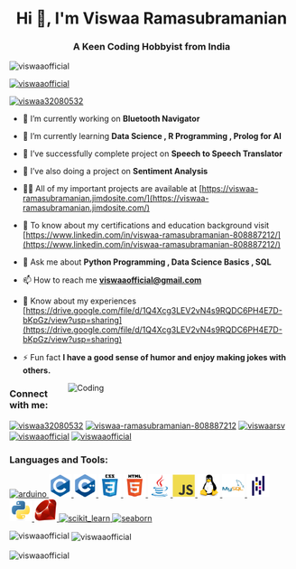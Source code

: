 <h1 align="center">Hi 👋, I'm Viswaa Ramasubramanian</h1>
<h3 align="center">A Keen Coding Hobbyist from India</h3>
<p align="left"> <img src="https://komarev.com/ghpvc/?username=viswaaofficial&label=Profile%20views&color=0e75b6&style=flat" alt="viswaaofficial" /> </p>

<p align="left"> <a href="https://github.com/ryo-ma/github-profile-trophy"><img src="https://github-profile-trophy.vercel.app/?username=viswaaofficial" alt="viswaaofficial" /></a> </p>

<p align="left"> <a href="https://twitter.com/viswaa32080532" target="blank"><img src="https://img.shields.io/twitter/follow/viswaa32080532?logo=twitter&style=for-the-badge" alt="viswaa32080532" /></a> </p>

- 🔭 I’m currently working on **Bluetooth Navigator**

- 🌱 I’m currently learning **Data Science , R Programming , Prolog for AI**

- 👯 I’ve successfully complete project on **Speech to Speech Translator**

- 🤝 I’ve also doing a project on **Sentiment Analysis**

- 👨‍💻 All of my important projects are available at [https://viswaa-ramasubramanian.jimdosite.com/](https://viswaa-ramasubramanian.jimdosite.com/)

- 📝 To know about my certifications and education background visit [https://www.linkedin.com/in/viswaa-ramasubramanian-808887212/](https://www.linkedin.com/in/viswaa-ramasubramanian-808887212/)

- 💬 Ask me about **Python Programming , Data Science Basics , SQL**

- 📫 How to reach me **viswaaofficial@gmail.com**

- 📄 Know about my experiences [https://drive.google.com/file/d/1Q4Xcg3LEV2vN4s9RQDC6PH4E7D-bKpGz/view?usp=sharing](https://drive.google.com/file/d/1Q4Xcg3LEV2vN4s9RQDC6PH4E7D-bKpGz/view?usp=sharing)

- ⚡ Fun fact **I have a good sense of humor and enjoy making jokes with others.**
<img align="right" alt="Coding" width="400" src="https://media4.giphy.com/media/RbDKaczqWovIugyJmW/giphy.gif">
<h3 align="left">Connect with me:</h3>
<p align="left">
<a href="https://twitter.com/viswaa32080532" target="blank"><img align="center" src="https://raw.githubusercontent.com/rahuldkjain/github-profile-readme-generator/master/src/images/icons/Social/twitter.svg" alt="viswaa32080532" height="30" width="40" /></a>
<a href="https://linkedin.com/in/viswaa-ramasubramanian-808887212" target="blank"><img align="center" src="https://raw.githubusercontent.com/rahuldkjain/github-profile-readme-generator/master/src/images/icons/Social/linked-in-alt.svg" alt="viswaa-ramasubramanian-808887212" height="30" width="40" /></a>
<a href="https://kaggle.com/viswaarsv" target="blank"><img align="center" src="https://raw.githubusercontent.com/rahuldkjain/github-profile-readme-generator/master/src/images/icons/Social/kaggle.svg" alt="viswaarsv" height="30" width="40" /></a>
<a href="https://instagram.com/viswaaofficial" target="blank"><img align="center" src="https://raw.githubusercontent.com/rahuldkjain/github-profile-readme-generator/master/src/images/icons/Social/instagram.svg" alt="viswaaofficial" height="30" width="40" /></a>
<a href="https://www.leetcode.com/viswaaofficial" target="blank"><img align="center" src="https://raw.githubusercontent.com/rahuldkjain/github-profile-readme-generator/master/src/images/icons/Social/leet-code.svg" alt="viswaaofficial" height="30" width="40" /></a>
</p>

<h3 align="left">Languages and Tools:</h3>
<p align="left"> <a href="https://www.arduino.cc/" target="_blank" rel="noreferrer"> <img src="https://cdn.worldvectorlogo.com/logos/arduino-1.svg" alt="arduino" width="40" height="40"/> </a> <a href="https://www.cprogramming.com/" target="_blank" rel="noreferrer"> <img src="https://raw.githubusercontent.com/devicons/devicon/master/icons/c/c-original.svg" alt="c" width="40" height="40"/> </a> <a href="https://www.w3schools.com/cpp/" target="_blank" rel="noreferrer"> <img src="https://raw.githubusercontent.com/devicons/devicon/master/icons/cplusplus/cplusplus-original.svg" alt="cplusplus" width="40" height="40"/> </a> <a href="https://www.w3schools.com/css/" target="_blank" rel="noreferrer"> <img src="https://raw.githubusercontent.com/devicons/devicon/master/icons/css3/css3-original-wordmark.svg" alt="css3" width="40" height="40"/> </a> <a href="https://www.w3.org/html/" target="_blank" rel="noreferrer"> <img src="https://raw.githubusercontent.com/devicons/devicon/master/icons/html5/html5-original-wordmark.svg" alt="html5" width="40" height="40"/> </a> <a href="https://www.java.com" target="_blank" rel="noreferrer"> <img src="https://raw.githubusercontent.com/devicons/devicon/master/icons/java/java-original.svg" alt="java" width="40" height="40"/> </a> <a href="https://developer.mozilla.org/en-US/docs/Web/JavaScript" target="_blank" rel="noreferrer"> <img src="https://raw.githubusercontent.com/devicons/devicon/master/icons/javascript/javascript-original.svg" alt="javascript" width="40" height="40"/> </a> <a href="https://www.linux.org/" target="_blank" rel="noreferrer"> <img src="https://raw.githubusercontent.com/devicons/devicon/master/icons/linux/linux-original.svg" alt="linux" width="40" height="40"/> </a> <a href="https://www.mysql.com/" target="_blank" rel="noreferrer"> <img src="https://raw.githubusercontent.com/devicons/devicon/master/icons/mysql/mysql-original-wordmark.svg" alt="mysql" width="40" height="40"/> </a> <a href="https://pandas.pydata.org/" target="_blank" rel="noreferrer"> <img src="https://raw.githubusercontent.com/devicons/devicon/2ae2a900d2f041da66e950e4d48052658d850630/icons/pandas/pandas-original.svg" alt="pandas" width="40" height="40"/> </a> <a href="https://www.python.org" target="_blank" rel="noreferrer"> <img src="https://raw.githubusercontent.com/devicons/devicon/master/icons/python/python-original.svg" alt="python" width="40" height="40"/> </a> <a href="https://www.ruby-lang.org/en/" target="_blank" rel="noreferrer"> <img src="https://raw.githubusercontent.com/devicons/devicon/master/icons/ruby/ruby-original.svg" alt="ruby" width="40" height="40"/> </a> <a href="https://scikit-learn.org/" target="_blank" rel="noreferrer"> <img src="https://upload.wikimedia.org/wikipedia/commons/0/05/Scikit_learn_logo_small.svg" alt="scikit_learn" width="40" height="40"/> </a> <a href="https://seaborn.pydata.org/" target="_blank" rel="noreferrer"> <img src="https://seaborn.pydata.org/_images/logo-mark-lightbg.svg" alt="seaborn" width="40" height="40"/> </a> </p>

<p><img align="left" src="https://github-readme-stats.vercel.app/api/top-langs?username=viswaaofficial&show_icons=true&locale=en&layout=compact" alt="viswaaofficial" /></p>

<p>&nbsp;<img align="center" src="https://github-readme-stats.vercel.app/api?username=viswaaofficial&show_icons=true&locale=en" alt="viswaaofficial" /></p>

<p><img align="center" src="https://github-readme-streak-stats.herokuapp.com/?user=viswaaofficial&" alt="viswaaofficial" /></p>
